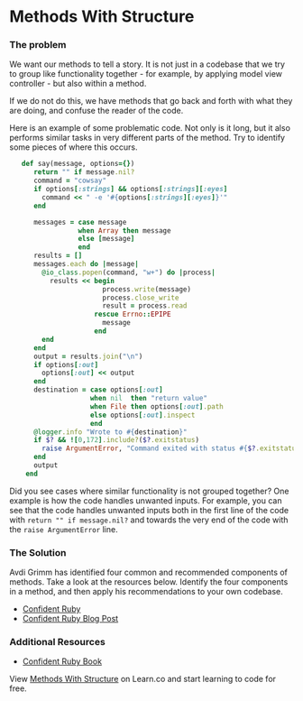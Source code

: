 #  Methods With Structure

### The problem

We want our methods to tell a story.  It is not just in a codebase that we try to group like functionality together - for example, by applying model view controller - but also within a method.

If we do not do this, we have methods that go back and forth with what they are doing, and confuse the reader of the code.

Here is an example of some problematic code.  Not only is it long, but it also performs similar tasks in very different parts of the method.  Try to identify some pieces of where this occurs.

```ruby
   def say(message, options={})
      return "" if message.nil?
      command = "cowsay"
      if options[:strings] && options[:strings][:eyes]
        command << " -e '#{options[:strings][:eyes]}'"
      end

      messages = case message
                 when Array then message
                 else [message]
                 end
      results = []
      messages.each do |message|
        @io_class.popen(command, "w+") do |process|
          results << begin
                       process.write(message)
                       process.close_write
                       result = process.read
                     rescue Errno::EPIPE
                       message
                     end
        end
      end
      output = results.join("\n")    
      if options[:out]
        options[:out] << output
      end
      destination = case options[:out]
                    when nil  then "return value"
                    when File then options[:out].path
                    else options[:out].inspect
                    end
      @logger.info "Wrote to #{destination}"
      if $? && ![0,172].include?($?.exitstatus)
        raise ArgumentError, "Command exited with status #{$?.exitstatus.to_s}"
      end
      output
    end
```
Did you see cases where similar functionality is not grouped together?  One example is how the code handles unwanted inputs.  For example, you can see that the code handles unwanted inputs both in the first line of the code with `return "" if message.nil?` and towards the very end of the code with the `raise ArgumentError` line.

### The Solution

Avdi Grimm has identified four common and recommended components of methods.  Take a look at the resources below.  Identify the four components in a method, and then apply his recommendations to your own codebase.

* [Confident Ruby](https://www.youtube.com/watch?v=T8J0j2xJFgQ)
* [Confident Ruby Blog Post](http://nithinbekal.com/posts/confident-ruby/)

### Additional Resources

* [Confident Ruby Book](http://www.confidentruby.com/)
<p class='util--hide'>View <a href='https://learn.co/lessons/methods-with-structure'>Methods With Structure</a> on Learn.co and start learning to code for free.</p>
